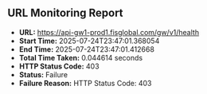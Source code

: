 ## URL Monitoring Report

- **URL:** https://api-gw1-prod1.fisglobal.com/gw/v1/health
- **Start Time:** 2025-07-24T23:47:01.368054
- **End Time:** 2025-07-24T23:47:01.412668
- **Total Time Taken:** 0.044614 seconds
- **HTTP Status Code:** 403
- **Status:** Failure
- **Failure Reason:** HTTP Status Code: 403
